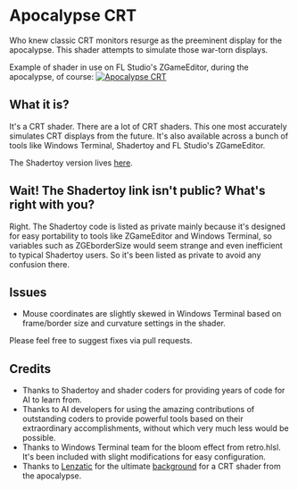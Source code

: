 # Apocalypse CRT
Who knew classic CRT monitors resurge as the preeminent display for the apocalypse. This shader attempts to simulate those war-torn displays.

Example of shader in use on FL Studio's ZGameEditor, during the apocalypse, of course:
[![Apocalypse CRT](https://img.youtube.com/vi/eaLK1JijyYI/hqdefault.jpg 'Apocalypse CRT')](https://youtu.be/eaLK1JijyYI)

## What it is?
It's a CRT shader. There are a lot of CRT shaders. This one most accurately simulates CRT displays from the future. It's also available across a bunch of tools like Windows Terminal, Shadertoy and FL Studio's ZGameEditor.

The Shadertoy version lives [here](https://www.shadertoy.com/view/3cc3zN).

## Wait! The Shadertoy link isn't public? What's right with you?
Right. The Shadertoy code is listed as private mainly because it's designed for easy portability to tools like ZGameEditor and Windows Terminal, so variables such as ZGEborderSize would seem strange and even inefficient to typical Shadertoy users. So it's been listed as private to avoid any confusion there.

## Issues
- Mouse coordinates are slightly skewed in Windows Terminal based on frame/border size and curvature settings in the shader.

Please feel free to suggest fixes via pull requests.

## Credits
- Thanks to Shadertoy and shader coders for providing years of code for AI to learn from.
- Thanks to AI developers for using the amazing contributions of outstanding coders to provide powerful tools based on their extraordinary accomplishments, without which very much less would be possible.
- Thanks to Windows Terminal team for the bloom effect from retro.hlsl. It's been included with slight modifications for easy configuration.
- Thanks to [Lenzatic](https://pixabay.com/users/lenzatic-15400574/) for the ultimate [background](https://pixabay.com/photos/abandoned-explore-vacant-dark-4894406/) for a CRT shader from the apocalypse.
